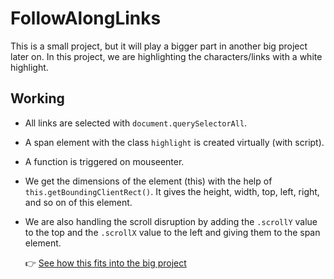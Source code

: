 # FollowAlongLinks

This is a small project, but it will play a bigger part in another big project later on. In this project, we are highlighting the characters/links with a white highlight.

## Working
- All links are selected with `document.querySelectorAll`.
- A span element with the class `highlight` is created virtually (with script).
- A function is triggered on mouseenter.
- We get the dimensions of the element (this) with the help of `this.getBoundingClientRect()`. It gives the height, width, top, left, right, and so on of this element.
- We are also handling the scroll disruption by adding the `.scrollY` value to the top and the `.scrollX` value to the left and giving them to the span element.

  👉 [See how this fits into the big project](https://github.com/SabinGhimireNP/PopOutNav)